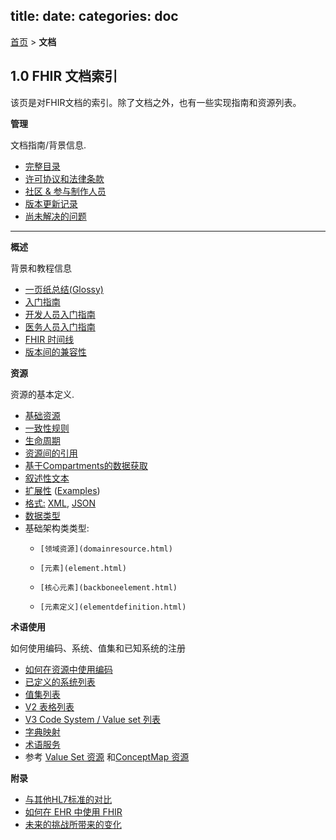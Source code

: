 title: 
date: 
categories: doc
---

  [首页](../home/index.html) > **文档**	

## 1.0 FHIR 文档索引 

该页是对FHIR文档的索引。除了文档之外，也有一些实现指南和资源列表。


**管理**

文档指南/背景信息.

*   [完整目录](toc.html)
*   [许可协议和法律条款](license.html)
*   [社区 &amp; 参与制作人员](credits.html)
*   [版本更新记录](history.html)
*   [尚未解决的问题](todo.html)

* * *

**概述**

背景和教程信息

*   [一页纸总结(Glossy)](summary.html)
*   [入门指南](overview.html)
*   [开发人员入门指南](overview-dev.html) 
*   [医务人员入门指南](overview-clinical.html) 
*   [FHIR 时间线](timelines.html)
*   [版本间的兼容性](compatibility.html)


**资源**

资源的基本定义.

*   [基础资源](resource.html)  
*   [一致性规则](conformance-rules.html)  
*   [生命周期](lifecycle.html)  
*   [资源间的引用](references.html)  
*   [基于Compartments的数据获取](extras.html)  
*   [叙述性文本](narrative.html)  
*   [扩展性](extensibility.html) ([Examples](extensibility-examples.html))  
*   [格式:](formats.html) [XML](xml.html), [JSON](json.html)    
*   [数据类型](datatypes.html) 
*   基础架构类类型:
	*     [领域资源](domainresource.html) 
	*     [元素](element.html) 
	*     [核心元素](backboneelement.html) 
	*     [元素定义](elementdefinition.html) 


**术语使用**

如何使用编码、系统、值集和已知系统的注册  

*   [如何在资源中使用编码](terminologies.html)  
*   [已定义的系统列表](terminologies-systems.html)  
*   [值集列表](terminologies-valuesets.html)  
*   [V2 表格列表](terminologies-v2.html)  
*   [V3 Code System / Value set 列表](terminologies-v3.html)  
*   [字典映射](terminologies-conceptmaps.html)  
*   [术语服务](terminologies-service.html)  
*   参考 [Value Set 资源](../infra/valueset.html)  和[ConceptMap 资源](../infra/conceptmap.html)    
 

**附录**    

*	[与其他HL7标准的对比](comparison.html)   	
*   [如何在 EHR 中使用 FHIR](ehr-fm.html)
*	[未来的挑战所带来的变化](change.html)   
